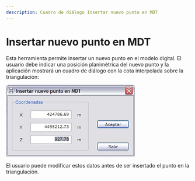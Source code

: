 ```yaml
---
description: Cuadro de diálogo Insertar nuevo punto en MDT
---
```


# Insertar nuevo punto en MDT

Esta herramienta permite insertar un nuevo punto en el modelo digital. El usuario debe indicar una posición planimétrica del nuevo punto y la aplicación mostrará un cuadro de diálogo con la cota interpolada sobre la triangulación:

![Cuadro de di&#xE1;logo Insertar nuevo punto en MDT](../../.gitbook/assets/dialogo-insertar-punto-mdt.jpg)

El usuario puede modificar estos datos antes de ser insertado el punto en la triangulación.

